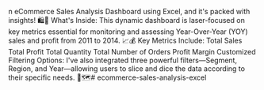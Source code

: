 n eCommerce Sales Analysis Dashboard using Excel, and it's packed with insights! 🛍️💼
What's Inside:
This dynamic dashboard is laser-focused on key metrics essential for monitoring and assessing Year-Over-Year (YOY) sales and profit from 2011 to 2014. 📈💰
Key Metrics Include:
Total Sales
Total Profit
Total Quantity
Total Number of Orders
Profit Margin
Customized Filtering Options:
I've also integrated three powerful filters—Segment, Region, and Year—allowing users to slice and dice the data according to their specific needs. 🔄🗺️# ecommerce-sales-analysis-excel
